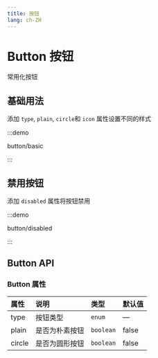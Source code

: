 ```yaml
---
title: 按钮
lang: ch-ZH
---
```


# Button 按钮

常用化按钮

## 基础用法

添加 `type`, `plain`, `circle`和 `icon` 属性设置不同的样式

:::demo

button/basic

:::

## 禁用按钮

添加 `disabled` 属性将按钮禁用

:::demo

button/disabled

:::

## Button API

### Button 属性

| 属性        |      说明      |  类型 | 默认值 |
| :------------ | :----------- | :---- | :---- |
| type | 按钮类型 | `enum` | — |
| plain | 是否为朴素按钮 | `boolean` | false |
| circle | 是否为圆形按钮 | `boolean` | false |
